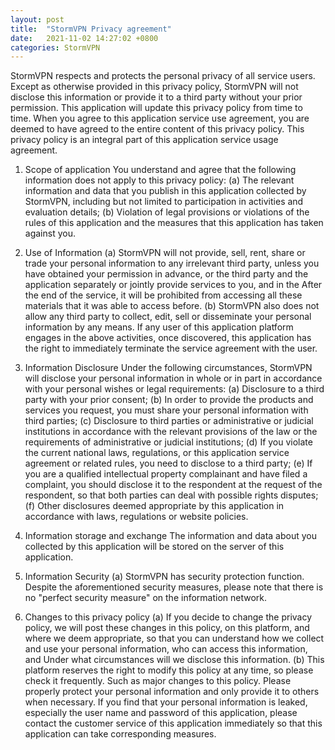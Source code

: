 ```yaml
---
layout: post
title:  "StormVPN Privacy agreement"
date:   2021-11-02 14:27:02 +0800
categories: StormVPN
---
```


StormVPN respects and protects the personal privacy of all service users. Except as otherwise provided in this privacy policy, StormVPN will not disclose this information or provide it to a third party without your prior permission. This application will update this privacy policy from time to time. When you agree to this application service use agreement, you are deemed to have agreed to the entire content of this privacy policy. This privacy policy is an integral part of this application service usage agreement.

1. Scope of application You understand and agree that the following information does not apply to this privacy policy: (a) The relevant information and data that you publish in this application collected by StormVPN, including but not limited to participation in activities and evaluation details; (b) Violation of legal provisions or violations of the rules of this application and the measures that this application has taken against you.

2. Use of Information (a) StormVPN will not provide, sell, rent, share or trade your personal information to any irrelevant third party, unless you have obtained your permission in advance, or the third party and the application separately or jointly provide services to you, and in the After the end of the service, it will be prohibited from accessing all these materials that it was able to access before. (b) StormVPN also does not allow any third party to collect, edit, sell or disseminate your personal information by any means. If any user of this application platform engages in the above activities, once discovered, this application has the right to immediately terminate the service agreement with the user.

3. Information Disclosure Under the following circumstances, StormVPN will disclose your personal information in whole or in part in accordance with your personal wishes or legal requirements: (a) Disclosure to a third party with your prior consent; (b) In order to provide the products and services you request, you must share your personal information with third parties; (c) Disclosure to third parties or administrative or judicial institutions in accordance with the relevant provisions of the law or the requirements of administrative or judicial institutions; (d) If you violate the current national laws, regulations, or this application service agreement or related rules, you need to disclose to a third party; (e) If you are a qualified intellectual property complainant and have filed a complaint, you should disclose it to the respondent at the request of the respondent, so that both parties can deal with possible rights disputes; (f) Other disclosures deemed appropriate by this application in accordance with laws, regulations or website policies.

4. Information storage and exchange The information and data about you collected by this application will be stored on the server of this application.

5. Information Security (a) StormVPN has security protection function. Despite the aforementioned security measures, please note that there is no "perfect security measure" on the information network.

6. Changes to this privacy policy (a) If you decide to change the privacy policy, we will post these changes in this policy, on this platform, and where we deem appropriate, so that you can understand how we collect and use your personal information, who can access this information, and Under what circumstances will we disclose this information. (b) This platform reserves the right to modify this policy at any time, so please check it frequently. Such as major changes to this policy. Please properly protect your personal information and only provide it to others when necessary. If you find that your personal information is leaked, especially the user name and password of this application, please contact the customer service of this application immediately so that this application can take corresponding measures.


[jekyll-docs]: https://jekyllrb.com/docs/home
[jekyll-gh]:   https://github.com/jekyll/jekyll
[jekyll-talk]: https://talk.jekyllrb.com/
